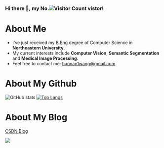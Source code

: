 ### Hi there 👋, my No.![Visitor Count](https://profile-counter.glitch.me/McGregorWwww/count.svg) vistor!

<!--
**McGregorWwww/McGregorWwww** is a ✨ _special_ ✨ repository because its `README.md` (this file) appears on your GitHub profile.

Here are some ideas to get you started:
-->

# About Me
- I've just received my B.Eng degree of Computer Science in **Northeastern University**.
- My current interests include **Computer Vision**, **Semantic Segmentation** and **Medical Image Processing**.
- Feel free to contact me: [haonan1wang@gmail.com](haonan1wang@gmail.com)


# About My Github

![GitHub stats](https://github-readme-stats.vercel.app/api?username=McGregorWwww&show_icons=true&theme=dark)
[![Top Langs](https://github-readme-stats.vercel.app/api/top-langs/?username=McGregorWwww&layout=compact&theme=dark)](https://github.com/McGregorWwww/github-readme-stats)

# About My Blog
[CSDN Blog](https://blog.csdn.net/qq_40475568)
<div align="left"> <img src="https://stats.justsong.cn/api/csdn?id=qq_40475568 &theme=dark"> </div>


